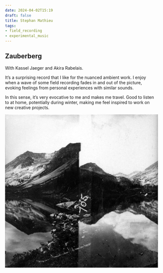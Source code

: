 ```yaml
---
date: 2024-04-02T15:19
draft: false
title: Stephan Mathieu
tags:
- field_recording
- experimental_music
---
```


## Zauberberg

With Kassel Jaeger and Akira Rabelais.

It’s a surprising record that I like for the nuanced ambient work. I enjoy when a wave of some field recording fades in and out of the picture, evoking feelings from personal experiences with similar sounds.

In this sense, it’s very evocative to me and makes me travel. Good to listen to at home, potentially during winter, making me feel inspired to work on new creative projects.

![Collage of film photos. They capture views from a mountain and it's rendered in black and white colors.](../attachment/vsc-paste/stephan-mathieu-240402152634.png)
